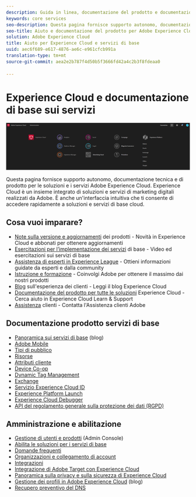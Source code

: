 ```yaml
---
description: Guida in linea, documentazione del prodotto e documentazione tecnica per Adobe Experience Cloud. Experience Cloud è un insieme integrato di soluzioni e servizi di marketing digitali realizzati da Adobe.
keywords: core services
seo-description: Questa pagina fornisce supporto autonomo, documentazione del prodotto e documentazione tecnica per Experience Cloud.
seo-title: Aiuto e documentazione del prodotto per Adobe Experience Cloud e i servizi di base.
solution: Adobe Experience Cloud
title: Aiuto per Experience Cloud e servizi di base
uuid: aec6f689-e617-4876-ae6c-e961cfcb991a
translation-type: tm+mt
source-git-commit: aea2e2b787f4d50b5f3666fd42a4c2b3f8fdeaa0

---
```



# Experience Cloud e documentazione di base sui servizi

![Experience Cloud](assets/banner.png)

Questa pagina fornisce supporto autonomo, documentazione tecnica e di prodotto per le soluzioni e i servizi Adobe Experience Cloud. Experience Cloud è un insieme integrato di soluzioni e servizi di marketing digitali realizzati da Adobe. È anche un&#39;interfaccia intuitiva che ti consente di accedere rapidamente a soluzioni e servizi di base cloud.

## Cosa vuoi imparare?

* [Note sulla versione e aggiornamenti](https://docs.adobe.com/content/help/en/release-notes/experience-cloud/current.html) dei prodotti - Novità in Experience Cloud e abbonati per ottenere aggiornamenti
* [Esercitazioni per l’implementazione dei servizi](https://docs.adobe.com/content/help/en/core-services-learn/tutorials/overview.html) di base - Video ed esercitazioni sui servizi di base
* [Assistenza di esperti in Experience League](https://landing.adobe.com/experience-league/) - Ottieni informazioni guidate da esperti e dalla community
* [Istruzione e formazione](https://helpx.adobe.com/learning.html?promoid=KAUDK) - Coinvolgi Adobe per ottenere il massimo dai nostri prodotti
* [Blog](https://theblog.adobe.com/customer-experience/) sull&#39;esperienza dei clienti - Leggi il blog Experience Cloud
* [Documentazione del prodotto per tutte le soluzioni](https://docs.adobe.com/content/help/en/experience-cloud/user-guides/home.html) Experience Cloud - Cerca aiuto in Experience Cloud Learn &amp; Support
* [Assistenza](https://helpx.adobe.com/contact/enterprise-support.ec.html) clienti - Contatta l&#39;Assistenza clienti Adobe

## Documentazione prodotto servizi di base

* [Panoramica sui servizi di base](https://theblog.adobe.com/part-2-capturing-leveraging-consumer-behavior-adobe-marketing-cloud/) (blog)
* [Adobe Mobile](https://docs.adobe.com/content/help/en/mobile-services/using/home.html)
* [Tipi di pubblico](https://docs.adobe.com/content/help/en/core-services/interface/audiences/audience-library.html)
* [Risorse](experience-cloud-assets/experience-cloud-assets.md)
* [Attributi cliente](https://docs.adobe.com/content/help/en/core-services/interface/customer-attributes/attributes.html)
* [Device Co-op](https://docs.adobe.com/content/help/en/device-co-op/using/home.html)
* [Dynamic Tag Management](https://docs.adobe.com/content/help/en/dtm/using/dtm-home.html)
* [Exchange](https://experiencecloud.adobeexchange.com/)
* [Servizio Experience Cloud ID](https://docs.adobe.com/content/help/en/id-service/using/home.html)
* [Experience Platform Launch](https://docs.adobelaunch.com/)
* [Experience Cloud Debugger](https://docs.adobe.com/content/help/en/debugger/using/experience-cloud-debugger.html)
* [API del regolamento generale sulla protezione dei dati (RGPD)](https://www.adobe.io/apis/experiencecloud/gdpr.html)

## Amministrazione e abilitazione

* [Gestione di utenti e prodotti](admin-getting-started/admin-getting-started.md) (Admin Console)
* [Abilita le soluzioni per i servizi di base](core-services/core-services.md)
* [Domande frequenti](admin-getting-started/admin-getting-started.md)
* [Organizzazioni e collegamento di account](admin-getting-started/organizations.md)
* [Integrazioni](marketing-cloud-integrations.md)
* [Integrazione di Adobe Target con Experience Cloud](https://docs.adobe.com/content/help/en/target/using/integrate/a4t/a4t.html)
* [Panoramica sulla privacy e sulla sicurezza di Experience Cloud](assets/Adobe-Marketing-Cloud-Privacy-and-Security-Overview.pdf)
* [Gestione dei profili in Adobe Experience Cloud](https://theblog.adobe.com/profile-management-adobe-marketing-cloud-comes-together/) (blog)
* [Recupero preventivo del DNS](admin-getting-started/admin-getting-started.md#concept_6BC8C6856E3644F8956D7AD0A96383B7)

